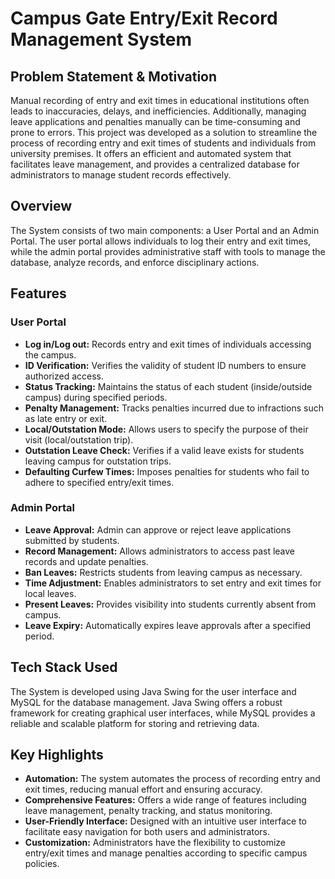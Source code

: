 # Campus Gate Entry/Exit Record Management System

## Problem Statement & Motivation
Manual recording of entry and exit times in educational institutions often leads to inaccuracies, delays, and inefficiencies. Additionally, managing leave applications and penalties manually can be time-consuming and prone to errors. This project was developed as a solution to streamline the process of recording entry and exit times of students and individuals from university premises. It offers an efficient and automated system that facilitates leave management, and provides a centralized database for administrators to manage student records effectively.

## Overview
The System consists of two main components: a User Portal and an Admin Portal. The user portal allows individuals to log their entry and exit times, while the admin portal provides administrative staff with tools to manage the database, analyze records, and enforce disciplinary actions.

## Features
### User Portal
- **Log in/Log out:** Records entry and exit times of individuals accessing the campus.
- **ID Verification:** Verifies the validity of student ID numbers to ensure authorized access.
- **Status Tracking:** Maintains the status of each student (inside/outside campus) during specified periods.
- **Penalty Management:** Tracks penalties incurred due to infractions such as late entry or exit.
- **Local/Outstation Mode:** Allows users to specify the purpose of their visit (local/outstation trip).
- **Outstation Leave Check:** Verifies if a valid leave exists for students leaving campus for outstation trips.
- **Defaulting Curfew Times:** Imposes penalties for students who fail to adhere to specified entry/exit times.

### Admin Portal
- **Leave Approval:** Admin can approve or reject leave applications submitted by students.
- **Record Management:** Allows administrators to access past leave records and update penalties.
- **Ban Leaves:** Restricts students from leaving campus as necessary.
- **Time Adjustment:** Enables administrators to set entry and exit times for local leaves.
- **Present Leaves:** Provides visibility into students currently absent from campus.
- **Leave Expiry:** Automatically expires leave approvals after a specified period.

## Tech Stack Used
The System is developed using Java Swing for the user interface and MySQL for the database management. Java Swing offers a robust framework for creating graphical user interfaces, while MySQL provides a reliable and scalable platform for storing and retrieving data.

## Key Highlights
- **Automation:** The system automates the process of recording entry and exit times, reducing manual effort and ensuring accuracy.
- **Comprehensive Features:** Offers a wide range of features including leave management, penalty tracking, and status monitoring.
- **User-Friendly Interface:** Designed with an intuitive user interface to facilitate easy navigation for both users and administrators.
- **Customization:** Administrators have the flexibility to customize entry/exit times and manage penalties according to specific campus policies.
